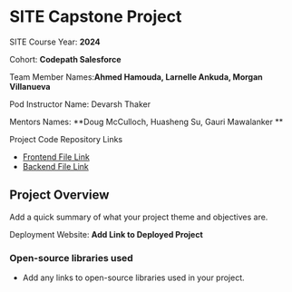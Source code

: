 
# SITE Capstone Project

SITE Course Year: **2024**

Cohort: **Codepath Salesforce**

Team Member Names:**Ahmed Hamouda, Larnelle Ankuda, Morgan Villanueva**

Pod Instructor Name: Devarsh Thaker 

Mentors Names: **Doug McCulloch, Huasheng Su, Gauri Mawalanker **

Project Code Repository Links

* [Frontend File Link](https://github.com/FTL-Pod-D-Capstone/Project/tree/main/SparkServe/sparkServe-ui)
* [Backend File Link](https://github.com/FTL-Pod-D-Capstone/Project/tree/main/SparkServe/sparkServe-api)

## Project Overview

Add a quick summary of what your project theme and objectives are. 

Deployment Website: **Add Link to Deployed Project**

### Open-source libraries used

- Add any links to open-source libraries used in your project.
